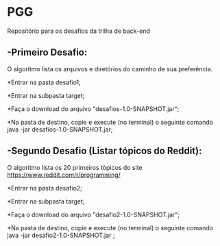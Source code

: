 # PGG
Repositório para os desafios da trilha de back-end

-Primeiro Desafio:
-
O algoritmo lista os arquivos e diretórios do caminho de sua preferência.

  *Entrar na pasta desafio1;
  
  *Entrar na subpasta target;
  
  *Faça o download do arquivo "desafios-1.0-SNAPSHOT.jar";
  
  *Na pasta de destino, copie e execute (no terminal) o seguinte comando java -jar desafios-1.0-SNAPSHOT.jar;
  
  
  -Segundo Desafio (Listar tópicos do Reddit): 
  -
  O algoritmo lista os 20 primeiros tòpicos do site https://www.reddit.com/r/programming/
  
   *Entrar na pasta desafio2;
   
   *Entrar na subpasta target;
   
   *Faça o download do arquivo "desafio2-1.0-SNAPSHOT.jar";
  
   *Na pasta de destino, copie e execute (no terminal) o seguinte comando java -jar desafio2-1.0-SNAPSHOT.jar ;
   
  

